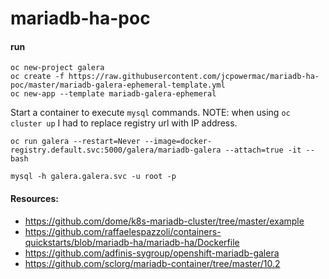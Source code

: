 # mariadb-ha-poc


#### run

```
oc new-project galera
oc create -f https://raw.githubusercontent.com/jcpowermac/mariadb-ha-poc/master/mariadb-galera-ephemeral-template.yml
oc new-app --template mariadb-galera-ephemeral
```

Start a container to execute `mysql` commands.  NOTE: when using `oc cluster up` I had to replace registry
url with IP address.

```
oc run galera --restart=Never --image=docker-registry.default.svc:5000/galera/mariadb-galera --attach=true -it -- bash

mysql -h galera.galera.svc -u root -p
```

#### Resources:
- https://github.com/dome/k8s-mariadb-cluster/tree/master/example
- https://github.com/raffaelespazzoli/containers-quickstarts/blob/mariadb-ha/mariadb-ha/Dockerfile
- https://github.com/adfinis-sygroup/openshift-mariadb-galera
- https://github.com/sclorg/mariadb-container/tree/master/10.2
